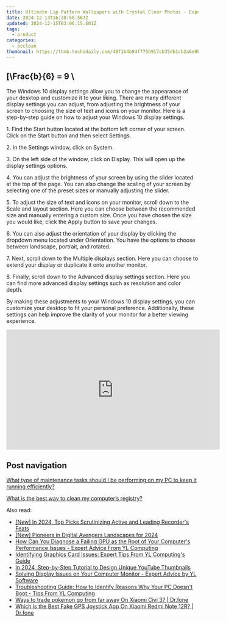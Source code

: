 ```yaml
---
title: Ultimate Lip Pattern Wallpapers with Crystal Clear Photos - Expertly Curated Backgrounds From YL Software
date: 2024-12-13T16:38:58.567Z
updated: 2024-12-15T03:06:15.601Z
tags:
  - product
categories:
  - pcclean
thumbnail: https://thmb.techidaily.com/48f1b4b94f775b917cb35db1cb2a6e0b4e7bb5a94596326658045bbf739cd9ff.jpg
---
```


## \[\Frac{b}{6} = 9 \

The Windows 10 display settings allow you to change the appearance of your desktop and customize it to your liking. There are many different display settings you can adjust, from adjusting the brightness of your screen to choosing the size of text and icons on your monitor. Here is a step-by-step guide on how to adjust your Windows 10 display settings. 

1\. Find the Start button located at the bottom left corner of your screen. Click on the Start button and then select Settings.

2\. In the Settings window, click on System.

3\. On the left side of the window, click on Display. This will open up the display settings options. 

4\. You can adjust the brightness of your screen by using the slider located at the top of the page. You can also change the scaling of your screen by selecting one of the preset sizes or manually adjusting the slider.

5\. To adjust the size of text and icons on your monitor, scroll down to the Scale and layout section. Here you can choose between the recommended size and manually entering a custom size. Once you have chosen the size you would like, click the Apply button to save your changes.

6\. You can also adjust the orientation of your display by clicking the dropdown menu located under Orientation. You have the options to choose between landscape, portrait, and rotated.

7\. Next, scroll down to the Multiple displays section. Here you can choose to extend your display or duplicate it onto another monitor.

8\. Finally, scroll down to the Advanced display settings section. Here you can find more advanced display settings such as resolution and color depth. 

By making these adjustments to your Windows 10 display settings, you can customize your desktop to fit your personal preference. Additionally, these settings can help improve the clarity of your monitor for a better viewing experience.

<!-- affiliate ads begin -->
<iframe width="560" height="315" src="https://www.youtube.com/embed/2NU63YqpVqw?si=uoJs0-nZYAkILqXx" title="YouTube video player" frameborder="0" allow="accelerometer; autoplay; clipboard-write; encrypted-media; gyroscope; picture-in-picture; web-share" referrerpolicy="strict-origin-when-cross-origin" allowfullscreen></iframe>
<!-- affiliate ads end -->

## Post navigation

[What type of maintenance tasks should I be performing on my PC to keep it running efficiently?](https://tools.techidaily.com/pcclean/products/)

[What is the best way to clean my computer’s registry?](https://tools.techidaily.com/pcclean/products/)

<ins class="adsbygoogle"
     style="display:block"
     data-ad-format="autorelaxed"
     data-ad-client="ca-pub-7571918770474297"
     data-ad-slot="1223367746"></ins>

<ins class="adsbygoogle"
     style="display:block"
     data-ad-client="ca-pub-7571918770474297"
     data-ad-slot="8358498916"
     data-ad-format="auto"
     data-full-width-responsive="true"></ins>

<span class="atpl-alsoreadstyle">Also read:</span>
<div><ul>
<li><a href="https://remote-screen-capture.techidaily.com/new-in-2024-top-picks-scrutinizing-active-and-leading-recorders-feats/"><u>[New] In 2024, Top Picks Scrutinizing Active and Leading Recorder's Feats</u></a></li>
<li><a href="https://youtube-zero.techidaily.com/ioneers-in-digital-avengers-landscapes-for-2024/"><u>[New] Pioneers in Digital Avengers Landscapes for 2024</u></a></li>
<li><a href="https://win-hot.techidaily.com/how-can-you-diagnose-a-failing-gpu-as-the-root-of-your-computers-performance-issues-expert-advice-from-yl-computing/"><u>How Can You Diagnose a Failing GPU as the Root of Your Computer's Performance Issues - Expert Advice From YL Computing</u></a></li>
<li><a href="https://win-hot.techidaily.com/identifying-graphics-card-issues-expert-tips-from-yl-computings-guide/"><u>Identifying Graphics Card Issues: Expert Tips From YL Computing's Guide</u></a></li>
<li><a href="https://youtube-blog.techidaily.com/24-step-by-step-tutorial-to-design-unique-youtube-thumbnails/"><u>In 2024, Step-by-Step Tutorial to Design Unique YouTube Thumbnails</u></a></li>
<li><a href="https://win-hot.techidaily.com/solving-display-issues-on-your-computer-monitor-expert-advice-by-yl-software/"><u>Solving Display Issues on Your Computer Monitor - Expert Advice by YL Software</u></a></li>
<li><a href="https://win-hot.techidaily.com/troubleshooting-guide-how-to-identify-reasons-why-your-pc-doesnt-boot-tips-from-yl-computing/"><u>Troubleshooting Guide: How to Identify Reasons Why Your PC Doesn't Boot - Tips From YL Computing</u></a></li>
<li><a href="https://change-location.techidaily.com/ways-to-trade-pokemon-go-from-far-away-on-xiaomi-civi-3-drfone-by-drfone-virtual-android/"><u>Ways to trade pokemon go from far away On Xiaomi Civi 3? | Dr.fone</u></a></li>
<li><a href="https://fake-location.techidaily.com/which-is-the-best-fake-gps-joystick-app-on-xiaomi-redmi-note-12r-drfone-by-drfone-virtual-android/"><u>Which is the Best Fake GPS Joystick App On Xiaomi Redmi Note 12R? | Dr.fone</u></a></li>
</ul></div>

